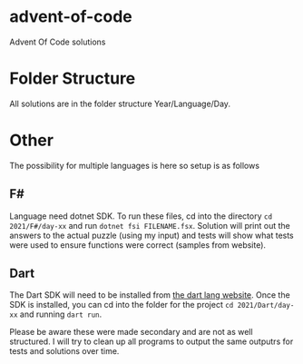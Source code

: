 # advent-of-code
Advent Of Code solutions

# Folder Structure
All solutions are in the folder structure Year/Language/Day.

# Other
The possibility for multiple languages is here so setup is as follows

## F#
Language need dotnet SDK. To run these files, cd into the directory `cd 2021/F#/day-xx` and run `dotnet fsi FILENAME.fsx`. Solution will print out the answers to the actual puzzle (using my input) and tests will show what tests were used to ensure functions were correct (samples from website).

## Dart
The Dart SDK will need to be installed from [the dart lang website](https://dart.dev/get-dart). Once the SDK is installed, you can cd into the folder for the project `cd 2021/Dart/day-xx` and running `dart run`.

Please be aware these were made secondary and are not as well structured. I will try to clean up all programs to output the same outputrs for tests and solutions over time.
